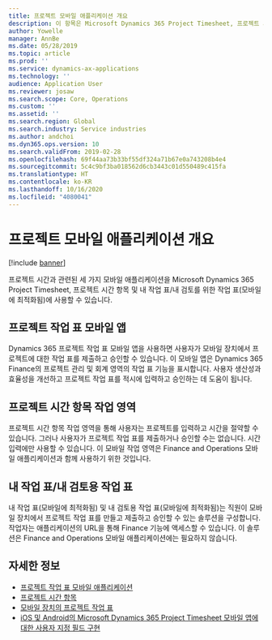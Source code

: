 ```yaml
---
title: 프로젝트 모바일 애플리케이션 개요
description: 이 항목은 Microsoft Dynamics 365 Project Timesheet, 프로젝트 시간 항목 및 모바일 장치에서 사용할 수 있는 내 작업 표/작업 표의 프로젝트 시간 관련 애플리케이션에 대한 일반 정보를 제공합니다.
author: Yowelle
manager: AnnBe
ms.date: 05/28/2019
ms.topic: article
ms.prod: ''
ms.service: dynamics-ax-applications
ms.technology: ''
audience: Application User
ms.reviewer: josaw
ms.search.scope: Core, Operations
ms.custom: ''
ms.assetid: ''
ms.search.region: Global
ms.search.industry: Service industries
ms.author: andchoi
ms.dyn365.ops.version: 10
ms.search.validFrom: 2019-02-28
ms.openlocfilehash: 69f44aa73b33bf55df324a71b67e0a743208b4e4
ms.sourcegitcommit: 5c4c9bf3ba018562d6cb3443c01d550489c415fa
ms.translationtype: HT
ms.contentlocale: ko-KR
ms.lasthandoff: 10/16/2020
ms.locfileid: "4080041"
---
```

# <a name="project-mobile-applications-overview"></a>프로젝트 모바일 애플리케이션 개요

[!include [banner](../includes/banner.md)]

프로젝트 시간과 관련된 세 가지 모바일 애플리케이션을 Microsoft Dynamics 365 Project Timesheet, 프로젝트 시간 항목 및 내 작업 표/내 검토를 위한 작업 표(모바일에 최적화됨)에 사용할 수 있습니다.

## <a name="project-timesheet-mobile-app"></a>프로젝트 작업 표 모바일 앱

Dynamics 365 프로젝트 작업 표 모바일 앱을 사용하면 사용자가 모바일 장치에서 프로젝트에 대한 작업 표를 제출하고 승인할 수 있습니다. 이 모바일 앱은 Dynamics 365 Finance의 프로젝트 관리 및 회계 영역의 작업 표 기능을 표시합니다. 사용자 생산성과 효율성을 개선하고 프로젝트 작업 표를 적시에 입력하고 승인하는 데 도움이 됩니다.

## <a name="project-time-entry-workspace"></a>프로젝트 시간 항목 작업 영역

프로젝트 시간 항목 작업 영역을 통해 사용자는 프로젝트를 입력하고 시간을 절약할 수 있습니다. 그러나 사용자가 프로젝트 작업 표를 제출하거나 승인할 수는 없습니다. 시간 입력에만 사용할 수 있습니다. 이 모바일 작업 영역은 Finance and Operations 모바일 애플리케이션과 함께 사용하기 위한 것입니다.

## <a name="my-timesheetstimesheets-for-my-review"></a>내 작업 표/내 검토용 작업 표

내 작업 표(모바일에 최적화됨) 및 내 검토용 작업 표(모바일에 최적화됨)는 직원이 모바일 장치에서 프로젝트 작업 표를 만들고 제출하고 승인할 수 있는 솔루션을 구성합니다. 작업자는 애플리케이션의 URL을 통해 Finance 기능에 액세스할 수 있습니다. 이 솔루션은 Finance and Operations 모바일 애플리케이션에는 필요하지 않습니다.

## <a name="for-more-information"></a>자세한 정보

- [프로젝트 작업 표 모바일 애플리케이션](project-timesheet.md)
- [프로젝트 시간 항목]( project-time-entry-mobile-workspace.md)
- [모바일 장치의 프로젝트 작업 표](Mobile-timesheets.md)
- [iOS 및 Android의 Microsoft Dynamics 365 Project Timesheet 모바일 앱에 대한 사용자 지정 필드 구현](custom-fields-mobile.md)
